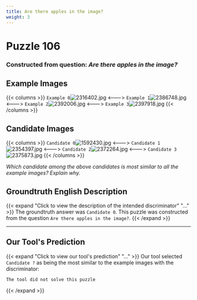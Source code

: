 ```yaml
---
title: Are there apples in the image?
weight: 3
---
```


# Puzzle 106
### Constructed from question: _Are there apples in the image?_


## Example Images
{{< columns >}}
`Example 0`![2316402.jpg](/gqa_images/2316402.jpg)
<--->
`Example 1`![2386748.jpg](/gqa_images/2386748.jpg)
<--->
`Example 2`![2392006.jpg](/gqa_images/2392006.jpg)
<--->
`Example 3`![2397918.jpg](/gqa_images/2397918.jpg)
{{< /columns >}}

## Candidate Images
{{< columns >}}
`Candidate 0`![1592430.jpg](/gqa_images/1592430.jpg)
<--->
`Candidate 1`![2354397.jpg](/gqa_images/2354397.jpg)
<--->
`Candidate 2`![2372264.jpg](/gqa_images/2372264.jpg)
<--->
`Candidate 3`![2375873.jpg](/gqa_images/2375873.jpg)
{{< /columns >}}

*Which candidate among the above candidates is most similar to all the example images? Explain why.*

## Groundtruth English Description

{{< expand "Click to view the description of the intended discriminator" "..." >}}
The groundtruth answer was `Candidate 0`. This puzzle was constructed from the question `Are there apples in the image?`.
{{< /expand >}}

---

## Our Tool's Prediction

{{< expand "Click to view our tool's prediction" "..." >}}
Our tool selected `Candidate ?` as being the most similar to the example images with the discriminator:
```plaintext
The tool did not solve this puzzle
```
{{< /expand >}}
